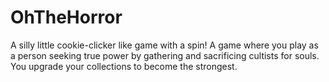 # OhTheHorror
A silly little cookie-clicker like game with a spin! 
A game where you play as a person seeking true power by gathering and sacrificing cultists for souls. You upgrade your collections to become the strongest.
